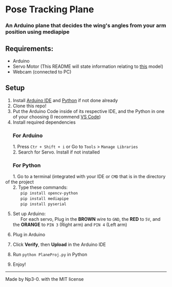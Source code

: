# Pose Tracking Plane
### An Arduino plane that decides the wing's angles from your arm position using mediapipe

## Requirements:
* Arduino
* Servo Motor (This README will state information relating to [this](https://www.amazon.com/Micro-Helicopter-Airplane-Remote-Control/dp/B072V529YD) model)
* Webcam (connected to PC) 

## Setup
1. Install [Arduino IDE](https://www.arduino.cc/en/software) and [Python](https://www.python.org/downloads/) if not done already
2. Clone this repo!
3. Put the Arduino Code inside of its respective IDE, and the Python in one of your choosing (I recommend [VS Code](https://code.visualstudio.com/))
4. Install required dependencies
### &nbsp;&nbsp;&nbsp;&nbsp;&nbsp;&nbsp;**For Arduino**
&nbsp;&nbsp;&nbsp;&nbsp;&nbsp;&nbsp;1. Press `Ctr + Shift + i` or Go to `Tools` > `Manage Libraries`
<br>&nbsp;&nbsp;&nbsp;&nbsp;&nbsp;&nbsp;2. Search for Servo. Install if not installed
### &nbsp;&nbsp;&nbsp;&nbsp;&nbsp;&nbsp;**For Python**
&nbsp;&nbsp;&nbsp;&nbsp;&nbsp;&nbsp;1. Go to a terminal (integrated with your IDE or `CMD` that is in the directory of the project
<br>&nbsp;&nbsp;&nbsp;&nbsp;&nbsp;&nbsp;2. Type these commands:
<br>&nbsp;&nbsp;&nbsp;&nbsp;&nbsp;&nbsp;&nbsp;&nbsp;&nbsp;&nbsp;&nbsp;&nbsp;`pip install opencv-python`
<br>&nbsp;&nbsp;&nbsp;&nbsp;&nbsp;&nbsp;&nbsp;&nbsp;&nbsp;&nbsp;&nbsp;&nbsp;`pip install mediapipe`
<br>&nbsp;&nbsp;&nbsp;&nbsp;&nbsp;&nbsp;&nbsp;&nbsp;&nbsp;&nbsp;&nbsp;&nbsp;`pip install pyserial`

5. Set up Arduino:
<br>&nbsp;&nbsp;&nbsp;&nbsp;&nbsp;&nbsp;For each servo, Plug in the **BROWN** wire to `GND`, the **RED** to `5V`, and the **ORANGE** to `PIN 3` (Right arm) and `PIN 4` (Left arm)

6. Plug in Arduino
7. Click **Verify**, then **Upload** in the Arduino IDE
8. Run `python PlaneProj.py` in Python
9. Enjoy!


---
Made by Np3-0. with the MIT license
